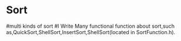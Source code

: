 # Sort
#multi kinds of sort
#I Write Many functional function about sort,such as,QuickSort,ShellSort,InsertSort,ShellSort(located in SortFunction.h).
